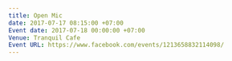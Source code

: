 ```yaml
---
title: Open Mic
date: 2017-07-17 08:15:00 +07:00
Event date: 2017-07-18 00:00:00 +07:00
Venue: Tranquil Cafe
Event URL: https://www.facebook.com/events/1213658832114098/
---
```


